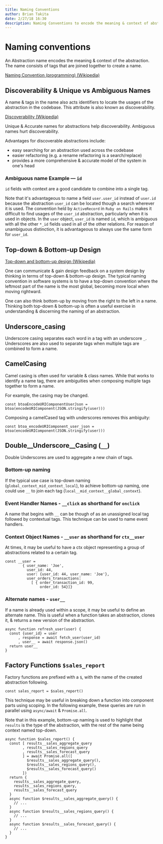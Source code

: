 ```yaml
---
title: Naming Conventions
author: Brian Takita
date: 2/27/18 16:30
description: Naming Conventions to encode the meaning & context of abstractions
---
```


# Naming conventions

An Abstraction name encodes the meaning & context of the abstraction. The name consists of tags that are joined together to create a name.

<a target="_blank" href="https://en.wikipedia.org/wiki/Naming_convention_(programming)
">Naming Convention (programming) (Wikipedia)</a>

## Discoverability & Unique vs Ambiguous Names

A name & tags in the name also acts identifiers to locate the usages of the abstraction in the codebase. This attribute is also known as discoverability.

<a target="_blank" href="https://en.wikipedia.org/wiki/Discoverability">Discoverability (Wikipedia)</a>

Unique & Accurate names for abstractions help discoverability. Ambiguous names hurt discoverability.

Advantages for discoverable abstractions include:

  * easy searching for an abstraction used across the codebase
  * easier refactoring (e.g. a rename refactoring is a search/replace)
  * provides a more comprehensive & accurate model of the system in one's head
  
### Ambiguous name Example &mdash; `id`

`id` fields with context are a good candidate to combine into a single tag.

Note that it's advantageous to name a field `user.user_id` instead of `user.id` because the abstraction `user_id` can be located though a search wherever it is used. The convention held by `ActiveRecord` in `Ruby on Rails` makes it difficult to find usages of the `user_id` abstraction, particularly when it is used in objects. In the `user` object, `user_id` is named `id`, which is ambiguous with all the other `*_id` fields used in all of the other relations. For reason of unambiguous distinction, it is advantageous to always use the same form for `user_id`.

## Top-down & Bottom-up Design

<a target="_blank" href="https://en.wikipedia.org/wiki/Top-down_and_bottom-up_design">Top-down and bottom-up design (Wikipedia)</a>

One can communicate & gain design feedback on a system design by thinking in terms of top-down & bottom-up design. The typical naming convention in software systems is to have a top-down convention where the leftmost part of the name is the most global, becoming more local when moving rightward.

One can also think bottom-up by moving from the right to the left in a name. Thinking both top-down & bottom-up is often a useful exercise in understanding & discerning the naming of an abstraction.

## Underscore_casing

Underscore casing separates each word in a tag with an underscore `_`. Underscores are also used to separate tags when multiple tags are combined to form a name.

## CamelCasing

Camel casing is often used for variable & class names. While that works to identify a name tag, there are ambiguities when composing multiple tags together to form a name.

For example, the casing may be changed.

`const btoaEncodeURIComponentUserJson = btoa(encodeURIComponent(JSON.stringify(user)))`

Composing a camelCased tag with underscores removes this ambiguity:

`const btoa_encodeURIComponent_user_json = btoa(encodeURIComponent(JSON.stringify(user)))`

## Double__Underscore__Casing (`__`)

Double Underscores are used to aggregate a new chain of tags.

### Bottom-up naming

If the typical use case is top-down naming (`global_context_mid_context_local`), to achieve bottom-up naming, one could use `__` to join each tag (`local__mid_context__global_context`).

### Event Handler Names - `__click` as shorthand for `onclick`

A name that begins with `__` can be though of as an unassigned local tag followed by contextual tags. This technique can be used to name event handlers.

### Context Object Names - `__user` as shorthand for `ctx__user`

At times, it may be useful to have a ctx object representing a group of abstractions related to a certain tag.

```
const __user =
        { user_name: 'Joe',
          user_id: 44,
          user: {user_id: 44, user_name: 'Joe'},
          user_orders_transactions:
            [ { order_transaction_id: 99,
                order_id: 54}]}
```

### Alternate names - `user__`

If a name is already used within a scope, it may be useful to define an alternate name. This is useful when a function takes an abstraction, clones it, & returns a new version of the abstraction.

```
async function refresh_user(user) {
  const {user_id} = user
      , response = await fetch_user(user_id)
      , user__ = await response.json()
  return user__
}
```

## Factory Functions `$sales_report`

Factory functions are prefixed with a `$`, with the name of the created abstraction following.

```
const sales_report = $sales_report()
```

This technique may be useful in breaking down a function into component parts using scoping. In the following example, these queries are run in parallel using `async/await` & `Promise.all`.

Note that in this example, bottom-up naming is used to highlight that `results` is the type of the abstraction, with the rest of the name being context named top-down.

```
async function $sales_report() {
  const [ results__sales_aggregate_query
        , results__sales_regions_query
        , results__sales_forecast_query
        ] = await Promise.all([
          $results__sales_aggregate_query(),
          $results__sales_regions_query(),
          $results__sales_forecast_query()
        ])
  return {
    results__sales_aggregate_query,
    results__sales_regions_query,
    results__sales_forecast_query
  }
  async function $results__sales_aggregate_query() {
    // ...
  }
  async function $results__sales_regions_query() {
    // ...
  }
  async function $results__sales_forecast_query() {
    // ...
  }
}
```
